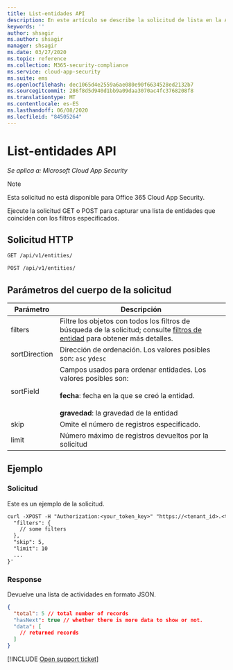 ```yaml
---
title: List-entidades API
description: En este artículo se describe la solicitud de lista en la API de entidades de Cloud App Security.
keywords: ''
author: shsagir
ms.author: shsagir
manager: shsagir
ms.date: 03/27/2020
ms.topic: reference
ms.collection: M365-security-compliance
ms.service: cloud-app-security
ms.suite: ems
ms.openlocfilehash: dec1065d4e2559a6ae080e90f6634528ed2132b7
ms.sourcegitcommit: 286f8d5d940d1bb9a09daa3070ac4fc3768208f8
ms.translationtype: MT
ms.contentlocale: es-ES
ms.lasthandoff: 06/08/2020
ms.locfileid: "84505264"
---
```

# <a name="list---entities-api"></a>List-entidades API

*Se aplica a: Microsoft Cloud App Security*

> [!NOTE]
> Esta solicitud no está disponible para Office 365 Cloud App Security.

Ejecute la solicitud GET o POST para capturar una lista de entidades que coinciden con los filtros especificados.

## <a name="http-request"></a>Solicitud HTTP

```rest
GET /api/v1/entities/
```

```rest
POST /api/v1/entities/
```

## <a name="request-body-parameters"></a>Parámetros del cuerpo de la solicitud

| Parámetro | Descripción |
| --- | --- |
| filters | Filtre los objetos con todos los filtros de búsqueda de la solicitud; consulte [filtros de entidad](api-entities.md#filters) para obtener más detalles. |
| sortDirection | Dirección de ordenación. Los valores posibles son: `asc` y`desc` |
| sortField | Campos usados para ordenar entidades. Los valores posibles son:<br /><br />**fecha**: fecha en la que se creó la entidad.<br /><br />**gravedad**: la gravedad de la entidad |
| skip | Omite el número de registros especificado. |
| limit | Número máximo de registros devueltos por la solicitud |

## <a name="example"></a>Ejemplo

### <a name="request"></a>Solicitud

Este es un ejemplo de la solicitud.

```rest
curl -XPOST -H "Authorization:<your_token_key>" "https://<tenant_id>.<tenant_region>.contoso.com/api/v1/entities/" -d '{
  "filters": {
    // some filters
  },
  "skip": 5,
  "limit": 10
  ...
}'
```

### <a name="response"></a>Response

Devuelve una lista de actividades en formato JSON.

```json
{
  "total": 5 // total number of records
  "hasNext": true // whether there is more data to show or not.
  "data": [
    // returned records
  ]
}
```

[!INCLUDE [Open support ticket](includes/support.md)]
